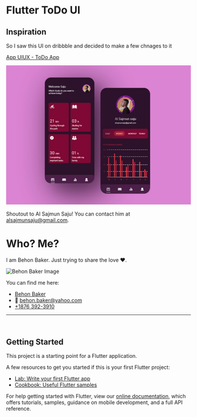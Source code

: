 # Flutter ToDo UI

## Inspiration

So I saw this UI on dribbble and decided to make a few chnages to it

[App UIUX - ToDo App](https://dribbble.com/shots/17278575-App-uiux)

![ToDo UI](./ui-image.PNG)

Shoutout to Al Sajmun Saju! You can contact him at alsajmunsaju@gmail.com.

# Who? Me?

I am Behon Baker. Just trying to share the love ❤.

<img src="https://behonbaker.com/behonbaker.png" width="80" alt="Behon Baker Image"/>

You can find me here:

- [Behon Baker](https://behonbaker.com)
- 📧 behon.baker@yahoo.com
- [+1876 392-3910](tel:18763923910)

---

<br/>

## Getting Started

This project is a starting point for a Flutter application.

A few resources to get you started if this is your first Flutter project:

- [Lab: Write your first Flutter app](https://flutter.dev/docs/get-started/codelab)
- [Cookbook: Useful Flutter samples](https://flutter.dev/docs/cookbook)

For help getting started with Flutter, view our
[online documentation](https://flutter.dev/docs), which offers tutorials,
samples, guidance on mobile development, and a full API reference.

